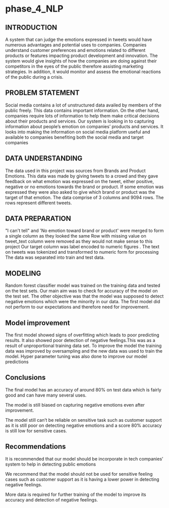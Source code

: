# phase_4_NLP

## INTRODUCTION
A system that can judge the emotions expressed in tweets  would have numerous advantages and potential uses  to companies.
Companies understand  customer preferences and emotions related to different products or features impacting product development and innovation.
The system would give insights of how the companies are doing against their competitors in the eyes of the public therefore  assisting marketing strategies.
In addition, it would monitor and assess the emotional reactions of the public during a crisis.

## PROBLEM STATEMENT
Social media contains a lot of unstructured data availed by members of the public freely. This data contains important information.
On the other hand, companies require lots of information to help them make critical decisions about their products and services.
Our system is looking in to capturing information about people’s emotion on  companies’ products and services. It looks into making the information on social media platform useful and available to companies benefiting both the social media and target companies

## DATA UNDERSTANDING
The data used in this project was sources from Brands and Product Emotions. 
This data was made by giving tweets to a crowd and they gave feedback on what emotion was expressed on the tweet, either positive, negative or no emotions towards the brand or product. If some emotion was expressed they were also asked to give which brand or product was the target of that emotion.
The data comprise of 3 columns and 9094 rows. The rows represent different tweets.

## DATA PREPARATION
"I can't tell" and  'No emotion toward brand or product' were merged to form a single column as they looked the same
Row with missing value on tweet_text column were removed as they would not make sense to this project
Our target column was label encoded to numeric figures .
The text on tweets was tokenized and transformed to numeric form for processing
The data was separated into train and test data.
## MODELING
Random forest classifier model was trained on the training data and tested on the test sets.
Our main aim was to check for accuracy of the model on the test set.
The other objective was that the model was supposed to detect negative emotions which were the minority in our data.
The first model did not perform to our expectations and therefore need for improvement.
## Model improvement
The first model showed signs of overfitting which leads to poor predicting results.
It also showed poor detection of negative feelings.This was as a result of unproportional training data set.
To improve the model the training data was improved by oversampling and the new data was used to train the model.
Hyper parameter tuning was also done to improve our model predictions 
## Conclusions
The final model has an accuracy of around 80% on test data which is fairly good and can have many several uses.

The model is still biased on capturing negative emotions even after improvement.

The model still can’t be reliable on sensitive task such as customer support as it is still poor on detecting negative emotions and a score 80% accuracy is still low for sensitive cases.
## Recommendations
It is recommended that our model should be incorporate in tech companies’ system to help in detecting public emotions

We recommend that the model should not be used for sensitive feeling cases such as customer support as it is having a lower power in detecting negative feelings.

More data is required for further training of the model to improve its accuracy and detection of negative feelings.
